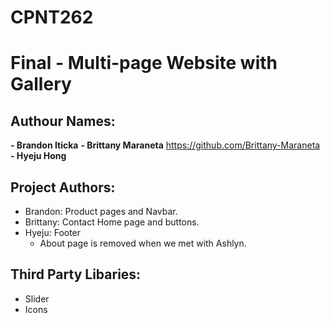# CPNT262 
# Final - Multi-page Website with Gallery

## Authour Names: 
**- Brandon Iticka** 
**- Brittany Maraneta** https://github.com/Brittany-Maraneta
**- Hyeju Hong**


## Project Authors:
- Brandon: Product pages and Navbar.
- Brittany: Contact Home page and buttons.
- Hyeju: Footer
     - About page is removed when we met with Ashlyn.

## Third Party Libaries:
- Slider
- Icons 
